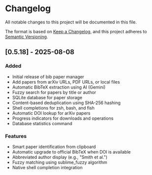 # Changelog

All notable changes to this project will be documented in this file.

The format is based on [Keep a Changelog](https://keepachangelog.com/en/1.0.0/),
and this project adheres to [Semantic Versioning](https://semver.org/spec/v2.0.0.html).

## [0.5.18] - 2025-08-08

### Added
- Initial release of bib paper manager
- Add papers from arXiv URLs, PDF URLs, or local files
- Automatic BibTeX extraction using AI (Gemini)
- Fuzzy search for papers by title or author
- SQLite database for paper storage
- Content-based deduplication using SHA-256 hashing
- Shell completions for zsh, bash, and fish
- Automatic DOI lookup for arXiv papers
- Progress indicators for downloads and operations
- Database statistics command

### Features
- Smart paper identification from clipboard
- Automatic upgrade to official BibTeX when DOI is available
- Abbreviated author display (e.g., "Smith et al.")
- Fuzzy matching using sublime_fuzzy algorithm
- Native shell completion integration

